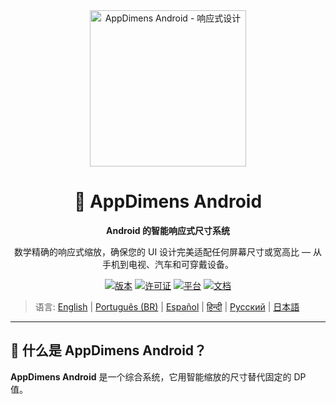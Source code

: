 <div align="center">
    <img src="../../IMAGES/image_sample_devices.png" alt="AppDimens Android - 响应式设计" height="250"/>
    <h1>📐 AppDimens Android</h1>
    <p><strong>Android 的智能响应式尺寸系统</strong></p>
    <p>数学精确的响应式缩放，确保您的 UI 设计完美适配任何屏幕尺寸或宽高比 — 从手机到电视、汽车和可穿戴设备。</p>

[![版本](https://img.shields.io/badge/version-1.0.6-blue.svg)](https://github.com/bodenberg/appdimens/releases)
[![许可证](https://img.shields.io/badge/license-Apache%202.0-green.svg)](../../LICENSE)
[![平台](https://img.shields.io/badge/platform-Android%2021+-orange.svg)](https://developer.android.com/)
[![文档](https://img.shields.io/badge/docs-complete-brightgreen.svg)](https://appdimens-project.web.app/)
</div>

> 语言: [English](../../../Android/README.md) | [Português (BR)](../pt-BR/Android/README.md) | [Español](../es/Android/README.md) | [हिन्दी](../hi/Android/README.md) | [Русский](../ru/Android/README.md) | [日本語](../ja/Android/README.md)

---

## 🎯 什么是 AppDimens Android？

**AppDimens Android** 是一个综合系统，它用智能缩放的尺寸替代固定的 DP 值。

